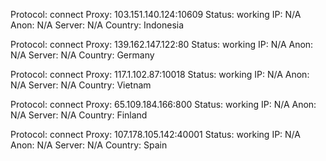 Protocol: connect
Proxy: 103.151.140.124:10609
Status: working
IP: N/A
Anon: N/A
Server: N/A
Country: Indonesia

Protocol: connect
Proxy: 139.162.147.122:80
Status: working
IP: N/A
Anon: N/A
Server: N/A
Country: Germany

Protocol: connect
Proxy: 117.1.102.87:10018
Status: working
IP: N/A
Anon: N/A
Server: N/A
Country: Vietnam

Protocol: connect
Proxy: 65.109.184.166:800
Status: working
IP: N/A
Anon: N/A
Server: N/A
Country: Finland

Protocol: connect
Proxy: 107.178.105.142:40001
Status: working
IP: N/A
Anon: N/A
Server: N/A
Country: Spain

